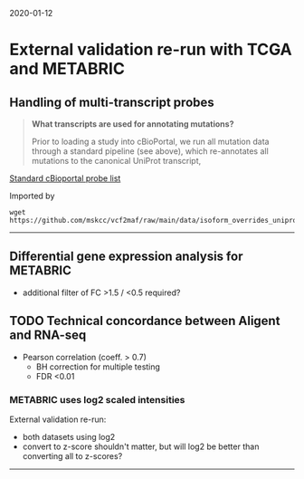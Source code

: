 
2020-01-12

# External validation re-run with TCGA and METABRIC

## Handling of multi-transcript probes


> **What transcripts are used for annotating mutations?**
> 
> Prior to loading a study into cBioPortal, we run all mutation data through a standard pipeline (see above), which re-annotates all mutations to the canonical UniProt transcript,

[Standard cBioportal probe list](https://github.com/mskcc/vcf2maf/blob/main/data/isoform_overrides_uniprot)

Imported by

    wget https://github.com/mskcc/vcf2maf/raw/main/data/isoform_overrides_uniprot


***

## Differential gene expression analysis for METABRIC

- additional filter of FC >1.5 / <0.5 required?


## TODO Technical concordance between Aligent and RNA-seq

- Pearson correlation (coeff. > 0.7)
  - BH correction for multiple testing
  - FDR <0.01

### METABRIC uses log2 scaled intensities

External validation re-run:
- both datasets using log2
- convert to z-score shouldn't matter, but will log2 be better than converting all to z-scores?

***
